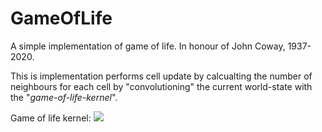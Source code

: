 # GameOfLife
A simple implementation of game of life. In honour of John Coway, 1937-2020.

This is implementation performs cell update by calcualting the number of neighbours for each cell by "convolutioning" the current world-state with the "*game-of-life-kernel*".

Game of life kernel:  ![](gofl_kernel.png)

